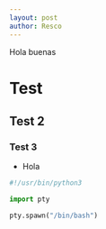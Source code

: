 ```yaml
---
layout: post
author: Resco
---
```


Hola buenas
# Test
## Test 2
### Test 3
* Hola

```python
#!/usr/bin/python3

import pty

pty.spawn("/bin/bash")

```